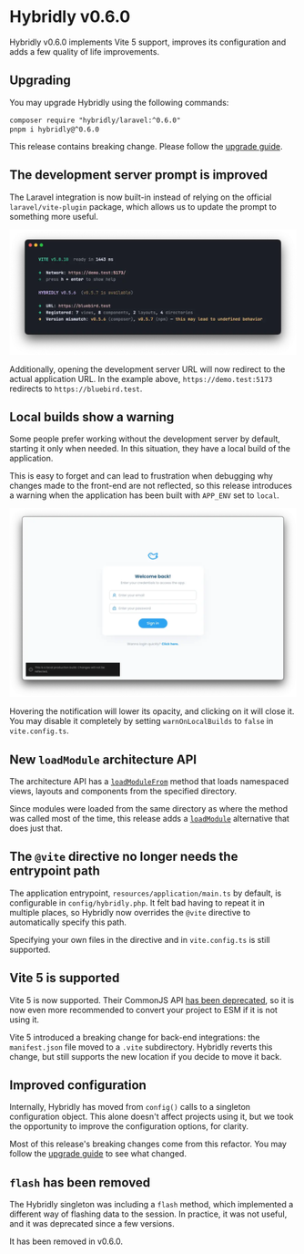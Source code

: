 # Hybridly v0.6.0

<div class="preface">
Hybridly v0.6.0 implements Vite 5 support, improves its configuration and adds a few quality of life improvements.
</div>

## Upgrading

You may upgrade Hybridly using the following commands:

```shell [pnpm]
composer require "hybridly/laravel:^0.6.0"
pnpm i hybridly@^0.6.0
```

This release contains breaking change. Please follow the [upgrade guide](../guide/upgrade/v0.6.x.md).

## The development server prompt is improved

The Laravel integration is now built-in instead of relying on the official `laravel/vite-plugin` package, which allows us to update the prompt to something more useful.

![New prompt](v0.6.0/new-prompt.webp)

Additionally, opening the development server URL will now redirect to the actual application URL. In the example above, `https://demo.test:5173` redirects to `https://bluebird.test`.

## Local builds show a warning

Some people prefer working without the development server by default, starting it only when needed. In this situation, they have a local build of the application.

This is easy to forget and can lead to frustration when debugging why changes made to the front-end are not reflected, so this release introduces a warning when the application has been built with `APP_ENV` set to `local`.

![Local build](v0.6.0/local-build.webp)

Hovering the notification will lower its opacity, and clicking on it will close it. You may disable it completely by setting `warnOnLocalBuilds` to `false` in `vite.config.ts`.

## New `loadModule` architecture API

The architecture API has a [`loadModuleFrom`](../api/laravel/hybridly.md#loadmodulefrom) method that loads namespaced views, layouts and components from the specified directory.

Since modules were loaded from the same directory as where the method was called most of the time, this release adds a [`loadModule`](../api/laravel/hybridly.md#loadmodule) alternative that does just that.

## The `@vite` directive no longer needs the entrypoint path

The application entrypoint, `resources/application/main.ts` by default, is configurable in `config/hybridly.php`. It felt bad having to repeat it in multiple places, so Hybridly now overrides the `@vite` directive to automatically specify this path.

Specifying your own files in the directive and in `vite.config.ts` is still supported.

## Vite 5 is supported

Vite 5 is now supported. Their CommonJS API [has been deprecated](https://vitejs.dev/guide/troubleshooting.html#vite-cjs-node-api-deprecated), so it is now even more recommended to convert your project to ESM if it is not using it.

Vite 5 introduced a breaking change for back-end integrations: the `manifest.json` file moved to a `.vite` subdirectory. Hybridly reverts this change, but still supports the new location if you decide to move it back.

## Improved configuration

Internally, Hybridly has moved from `config()` calls to a singleton configuration object. This alone doesn't affect projects using it, but we took the opportunity to improve the configuration options, for clarity.

Most of this release's breaking changes come from this refactor. You may follow the [upgrade guide](../guide/upgrade/v0.6.x.md) to see what changed.

## `flash` has been removed

The Hybridly singleton was including a `flash` method, which implemented a different way of flashing data to the session. In practice, it was not useful, and it was deprecated since a few versions.

It has been removed in v0.6.0.
